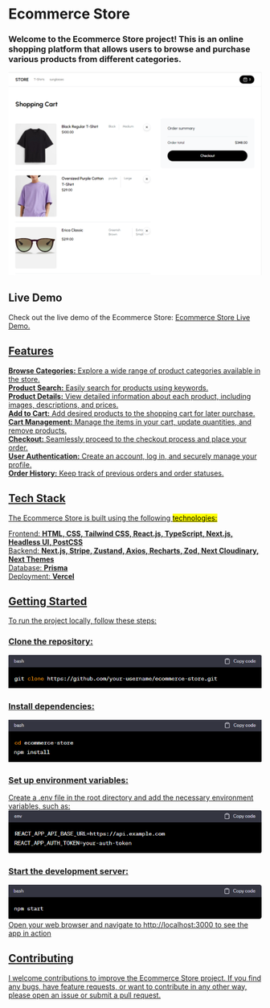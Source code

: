 <h1>Ecommerce Store</h1>
<h3>Welcome to the Ecommerce Store project! This is an online shopping platform that allows users to browse and purchase various products from different categories.</h3>

<img src="./src/store-2.png" alt="Ecommerce_Store_Screenshot"/>

<h2>Live Demo</h2>
Check out the live demo of the Ecommerce Store: <span> <a href= https://ecommerce-store-zeta-sable.vercel.app target="_blank"> Ecommerce Store Live Demo. <span>

<h2>Features</h2>
<b>Browse Categories:</b> Explore a wide range of product categories available in the store.<br>
<b>Product Search:</b> Easily search for products using keywords.<br>
<b>Product Details:</b> View detailed information about each product, including images, descriptions, and prices.<br>
<b>Add to Cart:</b> Add desired products to the shopping cart for later purchase.<br>
<b>Cart Management:</b> Manage the items in your cart, update quantities, and remove products.<br>
<b>Checkout:</b> Seamlessly proceed to the checkout process and place your order.<br>
<b>User Authentication:</b> Create an account, log in, and securely manage your profile.<br>
<b>Order History:</b> Keep track of previous orders and order statuses.

<h2>Tech Stack</h2>
The Ecommerce Store is built using the following <mark>technologies:</mark> <br>

Frontend: <b>HTML, CSS, Tailwind CSS, React.js, TypeScript, Next.js, Headless UI, PostCSS</b> <br>
Backend: <b>Next.js, Stripe, Zustand, Axios, Recharts, Zod, Next Cloudinary, Next Themes</b> <br>
Database: <b>Prisma</b> <br>
Deployment: <b>Vercel</b> <br>

<h2>Getting Started </h2>
To run the project locally, follow these steps:

<h3>Clone the repository:</h3>
<img src="./src/clone.png" alt="clone"/> <br>

<h3>Install dependencies:</h3>
<img src="./src/dep.png" alt="dep"/><br>

<h3>Set up environment variables:</h3>
Create a .env file in the root directory and add the necessary environment variables, such as: <br>
<img src="./src/env.png" alt="env"/>

<h3>Start the development server:</h3>
<img src="./src/start.png" alt="start"/> <br>
Open your web browser and navigate to http://localhost:3000 to see the app in action

<h2>Contributing</h2>
I welcome contributions to improve the Ecommerce Store project. If you find any bugs, have feature requests, or want to contribute in any other way, please open an issue or submit a pull request.
